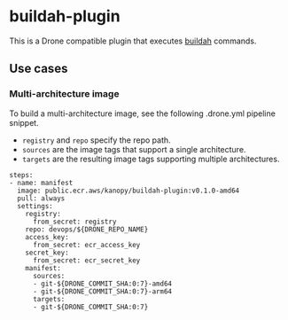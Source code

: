 # buildah-plugin
This is a Drone compatible plugin that executes [buildah](https://github.com/containers/buildah) commands.

## Use cases
### Multi-architecture image
To build a multi-architecture image, see the following .drone.yml pipeline snippet.
- `registry` and `repo` specify the repo path.
- `sources` are the image tags that support a single architecture.
- `targets` are the resulting image tags supporting multiple architectures.
```
steps:
- name: manifest
  image: public.ecr.aws/kanopy/buildah-plugin:v0.1.0-amd64
  pull: always
  settings:
    registry:
      from_secret: registry
    repo: devops/${DRONE_REPO_NAME}
    access_key:
      from_secret: ecr_access_key
    secret_key:
      from_secret: ecr_secret_key
    manifest:
      sources:
      - git-${DRONE_COMMIT_SHA:0:7}-amd64
      - git-${DRONE_COMMIT_SHA:0:7}-arm64
      targets:
      - git-${DRONE_COMMIT_SHA:0:7}
```
